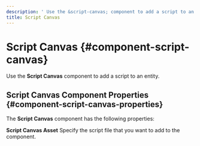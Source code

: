 ```yaml
---
description: ' Use the &script-canvas; component to add a script to an entity in &ALYlong;. '
title: Script Canvas
---
```

# Script Canvas {#component-script-canvas}

Use the **Script Canvas** component to add a script to an entity\.

## Script Canvas Component Properties {#component-script-canvas-properties}

The **Script Canvas** component has the following properties:

**Script Canvas Asset**
Specify the script file that you want to add to the component\.